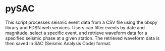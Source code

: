 # pySAC
This script processes seismic event data from a CSV file using the obspy library and FDSN web services. Users can filter events by date and magnitude, select a specific event, and retrieve waveform data for a specified seismic phase at a given station. The retrieved waveform data is then saved in SAC (Seismic Analysis Code) format.
